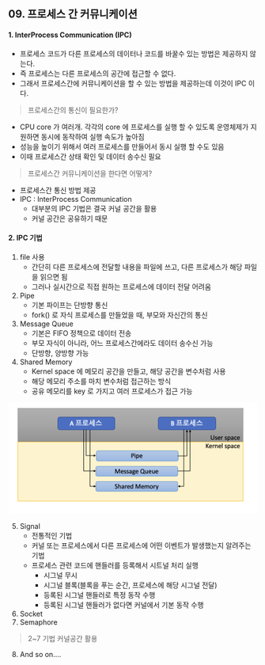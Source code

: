 ## 09. 프로세스 간 커뮤니케이션
#### 1.  InterProcess Communication (IPC)
* 프로세스 코드가 다른 프로세스의 데이터나 코드를 바꿀수 있는 방법은 제공하지 않는다.
* 즉 프로세스는 다른 프로세스의 공간에 접근할 수 없다.
* 그래서 프로세스간에 커뮤니케이션을 할 수 있는 방법을 제공하는데 이것이 IPC 이다.

> 프로세스간의 통신이 필요한가?

* CPU core 가 여러개. 각각의 core 에 프로세스를 실행 할 수 있도록 운영체제가 지원하면 동시에 동작하여 실행 속도가 높아짐 
* 성능을 높이기 위해서 여러 프로세스를 만들어서 동시 실행 할 수도 있음
* 이때 프로세스간 상태 확인 및 데이터 송수신 필요

> 프로세스간 커뮤니케이션을 한다면 어떻게?
* 프로세스간 통신 방법 제공
* IPC : InterProcess Communication
    * 대부분의 IPC 기법은 결국 커널 공간을 활용
    * 커널 공간은 공유하기 때문
    
#### 2. IPC 기법
1. file 사용
    * 간단히 다른 프로세스에 전달할 내용을 파일에 쓰고, 다른 프로세스가 해당 파일을 읽으면 됨
    * 그러나 실시간으로 직접 원하는 프로세스에 데이터 전달 어려움
2. Pipe
    * 기본 파이프는 단방향 통신
    * fork() 로 자식 프로세스를 만들었을 때, 부모와 자신간의 통신
3. Message Queue
    * 기본은 FIFO 정책으로 데이터 전송
    * 부모 자식이 아니라, 어느 프로세스간에라도 데이터 송수신 가능
    * 단방향, 양방향 가능
4. Shared Memory
    * Kernel space 에 메모리 공간을 만들고, 해당 공간을 변수처럼 사용
    * 해당 메모리 주소를 마치 변수처럼 접근하는 방식
    * 공유 메모리를 key 로 가지고 여러 프로세스가 접근 가능
    
![Alt text](./images/ipc_3.png "IPC")

5. Signal
    * 전통적인 기법
    * 커널 또는 프로세스에서 다른 프로세스에 어떤 이벤트가 발생했는지 알려주는 기법
    * 프로세스 관련 코드에 핸들러를 등록해서 시트널 처리 실행
        * 시그널 무시
        * 시그널 블록(블록을 푸는 순간, 프로세스에 해당 시그널 전달)
        * 등록된 시그널 핸들러로 특정 동작 수행
        * 등록된 시그널 핸들러가 없다면 커널에서 기본 동작 수행
6. Socket
7. Semaphore

   
> 2~7 기법 커널공간 활용

8. And so on....

